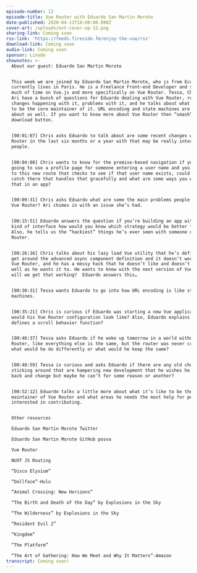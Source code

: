 ```yaml
---
episode-number: 12
episode-title: Vue Router with Eduardo San Martin Morote
date-published: 2020-04-13T10:00:00.000Z
cover-art: /uploads/evt-cover-ep-12.png
sharing-link: Coming soon
rss-link: 'https://feeds.fireside.fm/enjoy-the-vue/rss'
download-link: Coming soon
audio-link: Coming soon
sponsor: Linode
shownotes: >-
  About our guest: Eduardo San Martin Morote


  This week we are joined by Eduardo San Martin Morote, who is from Ecuador, but
  currently lives in Paris. He is a Freelance Front-end Developer and spends
  much of time on Vue.js and more specifically on Vue Router. Tessa, Chris, and
  Ari have a bunch of questions for Eduardo dealing with Vue Router, recent
  changes happening with it, problems with it, and he talks about what it’s like
  to be the core maintainer of it. URL encoding and state machines are talked
  about as well. If you want to know more about Vue Router then “smash” the
  download button. 
   

  [00:01:07] Chris asks Eduardo to talk about are some recent changes with Vue
  Router in the last six months or a year with that may be really interesting to
  people. 


  [00:04:08] Chris wants to know for the premise-based navigation if you’re
  going to use a profile page for someone entering a user name and you take them
  to this new route that checks to see if that user name exists, could you add a
  catch there that handles that gracefully and what are some ways you would use
  that in an app?


  [00:09:31] Chris asks Eduardo what are some the main problems people have with
  Vue Router? Ari chimes in with an issue she’s had. 


  [00:15:51] Eduardo answers the question if you’re building an app with that
  kind of interface how would you know which strategy would be better for you?
  Also, he tells us the “hackiest” things he’s ever seen with someone using Vue
  Router. 


  [00:26:16] Chris talks about his lazy load Vue utility that he’s defined, to
  get around the advanced async component definition and it doesn’t work with
  Vue Router, and he has a messy hack that he doesn’t like and doesn’t work as
  well as he wants it to. He wants to know with the next version of Vue Router
  will we get that working?  Eduardo answers this…


  [00:30:31] Tessa wants Eduardo to go into how URL encoding is like state
  machines. 


  [00:35:21] Chris is curious if Eduardo was starting a new Vue application what
  would his Vue Router configuration look like? Also, Eduardo explains if he
  defines a scroll behavior function?


  [00:46:37] Tessa asks Eduardo if he woke up tomorrow in a world without Vue
  Router, like everything else is the same, but the router was never created,
  what would he do differently or what would he keep the same?


  [00:48:59] Tessa is curious and asks Eduardo if there are any old choices
  sticking around that are hampering new development that he wishes he could go
  back and change but maybe he can’t for some reason or another? 


  [00:52:12] Eduardo talks a little more about what it’s like to be the core
  maintainer of Vue Router and what areas he needs the most help for people
  interested in contributing.


  Other resources

  Eduardo San Martin Morote Twitter

  Eduardo San Martin Morote GitHub posva

  Vue Router

  NUXT JS Routing

  “Disco Elysium”

  “Dollface”-Hulu

  “Animal Crossing: New Horizons”

  “The Birth and Death of the Day” by Explosions in the Sky

  “The Wilderness” by Explosions in the Sky

  “Resident Evil 2”

  “Kingdom”

  “The Platform”

  “The Art of Gathering: How We Meet and Why It Matters”-Amazon
transcript: Coming soon!
---
```

